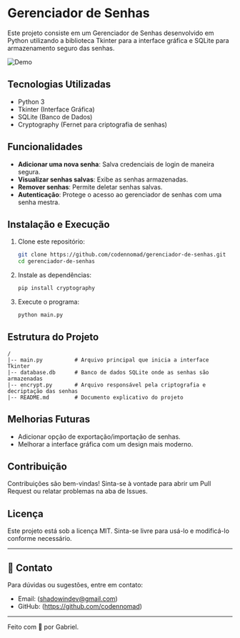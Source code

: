# Gerenciador de Senhas

Este projeto consiste em um Gerenciador de Senhas desenvolvido em Python utilizando a biblioteca Tkinter para a interface gráfica e SQLite para armazenamento seguro das senhas.

![Demo](assets/images/demo.gif)

## Tecnologias Utilizadas
- Python 3
- Tkinter (Interface Gráfica)
- SQLite (Banco de Dados)
- Cryptography (Fernet para criptografia de senhas)

## Funcionalidades
- **Adicionar uma nova senha**: Salva credenciais de login de maneira segura.
- **Visualizar senhas salvas**: Exibe as senhas armazenadas.
- **Remover senhas**: Permite deletar senhas salvas.
- **Autenticação**: Protege o acesso ao gerenciador de senhas com uma senha mestra.

## Instalação e Execução
1. Clone este repositório:
   ```sh
   git clone https://github.com/codennomad/gerenciador-de-senhas.git
   cd gerenciador-de-senhas
   ```
2. Instale as dependências:
   ```sh
   pip install cryptography
   ```
3. Execute o programa:
   ```sh
   python main.py
   ```

## Estrutura do Projeto
```
/
|-- main.py          # Arquivo principal que inicia a interface Tkinter
|-- database.db      # Banco de dados SQLite onde as senhas são armazenadas
|-- encrypt.py       # Arquivo responsável pela criptografia e decriptação das senhas
|-- README.md        # Documento explicativo do projeto
```

## Melhorias Futuras
- Adicionar opção de exportação/importação de senhas.
- Melhorar a interface gráfica com um design mais moderno.

## Contribuição
Contribuições são bem-vindas! Sinta-se à vontade para abrir um Pull Request ou relatar problemas na aba de Issues.

## Licença
Este projeto está sob a licença MIT. Sinta-se livre para usá-lo e modificá-lo conforme necessário.

---
## 📧 Contato

Para dúvidas ou sugestões, entre em contato:
 - Email: (shadowindev@gmail.com)
 - GitHub: (https://github.com/codennomad)

---

Feito com 💖 por Gabriel.

